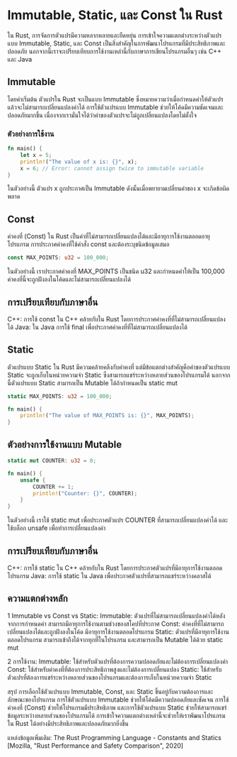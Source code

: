 # Immutable, Static, และ Const ใน Rust

ใน Rust, การจัดการตัวแปรมีความหลากหลายและยืดหยุ่น การเข้าใจความแตกต่างระหว่างตัวแปรแบบ Immutable, Static, และ Const เป็นสิ่งสำคัญในการพัฒนาโปรแกรมที่มีประสิทธิภาพและปลอดภัย นอกจากนี้เราจะเปรียบเทียบการใช้งานเหล่านี้กับภาษาการเขียนโปรแกรมอื่นๆ เช่น C++ และ Java

## Immutable

โดยค่าเริ่มต้น ตัวแปรใน Rust จะเป็นแบบ Immutable ซึ่งหมายความว่าเมื่อกำหนดค่าให้ตัวแปรแล้วจะไม่สามารถเปลี่ยนแปลงค่าได้ การใช้ตัวแปรแบบ Immutable ช่วยให้โค้ดมีความชัดเจนและปลอดภัยมากขึ้น เนื่องจากเรามั่นใจได้ว่าค่าของตัวแปรจะไม่ถูกเปลี่ยนแปลงโดยไม่ตั้งใจ

### ตัวอย่างการใช้งาน

```rust
fn main() {
    let x = 5;
    println!("The value of x is: {}", x);
    x = 6; // Error: cannot assign twice to immutable variable
}
```
ในตัวอย่างนี้ ตัวแปร x ถูกประกาศเป็น Immutable ดังนั้นเมื่อพยายามเปลี่ยนค่าของ x จะเกิดข้อผิดพลาด

## Const
ค่าคงที่ (Const) ใน Rust เป็นค่าที่ไม่สามารถเปลี่ยนแปลงได้และมีอายุการใช้งานตลอดอายุโปรแกรม การประกาศค่าคงที่ใช้คำสั่ง const และต้องระบุชนิดข้อมูลเสมอ
```Rust
const MAX_POINTS: u32 = 100_000;
```
ในตัวอย่างนี้ เราประกาศค่าคงที่ MAX_POINTS เป็นชนิด u32 และกำหนดค่าให้เป็น 100,000 ค่าคงที่นี้จะถูกฝังลงในโค้ดและไม่สามารถเปลี่ยนแปลงได้

## การเปรียบเทียบกับภาษาอื่น
C++: การใช้ const ใน C++ คล้ายกับใน Rust โดยการประกาศค่าคงที่ที่ไม่สามารถเปลี่ยนแปลงได้
Java: ใน Java การใช้ final เพื่อประกาศค่าคงที่ที่ไม่สามารถเปลี่ยนแปลงได้

## Static
ตัวแปรแบบ Static ใน Rust มีความคล้ายคลึงกับค่าคงที่ แต่มีข้อแตกต่างสำคัญคือค่าของตัวแปรแบบ Static จะถูกเก็บในหน่วยความจำ Static ซึ่งสามารถแชร์ระหว่างหลายส่วนของโปรแกรมได้ นอกจากนี้ตัวแปรแบบ Static สามารถเป็น Mutable ได้ถ้ากำหนดเป็น static mut

```Rust
static MAX_POINTS: u32 = 100_000;

fn main() {
    println!("The value of MAX_POINTS is: {}", MAX_POINTS);
}
```

## ตัวอย่างการใช้งานแบบ Mutable
```Rust
static mut COUNTER: u32 = 0;

fn main() {
    unsafe {
        COUNTER += 1;
        println!("Counter: {}", COUNTER);
    }
}
```
ในตัวอย่างนี้ เราใช้ static mut เพื่อประกาศตัวแปร COUNTER ที่สามารถเปลี่ยนแปลงค่าได้ และใช้บล็อก unsafe เพื่อทำการเปลี่ยนแปลงค่า

## การเปรียบเทียบกับภาษาอื่น
C++: การใช้ static ใน C++ คล้ายกับใน Rust โดยการประกาศตัวแปรที่มีอายุการใช้งานตลอดโปรแกรม
Java: การใช้ static ใน Java เพื่อประกาศตัวแปรที่สามารถแชร์ระหว่างคลาสได้

## ความแตกต่างหลัก

1 Immutable vs Const vs Static:
Immutable: ตัวแปรที่ไม่สามารถเปลี่ยนแปลงค่าได้หลังจากการกำหนดค่า สามารถมีอายุการใช้งานตามช่วงของสโคปที่ประกาศ
Const: ค่าคงที่ที่ไม่สามารถเปลี่ยนแปลงได้และถูกฝังลงในโค้ด มีอายุการใช้งานตลอดโปรแกรม
Static: ตัวแปรที่มีอายุการใช้งานตลอดโปรแกรม สามารถเข้าถึงได้จากทุกที่ในโปรแกรม และสามารถเป็น Mutable ได้ด้วย static mut

2 การใช้งาน:
Immutable: ใช้สำหรับตัวแปรที่ต้องการความปลอดภัยและไม่ต้องการเปลี่ยนแปลงค่า
Const: ใช้สำหรับค่าคงที่ที่ต้องการประสิทธิภาพสูงและไม่ต้องการเปลี่ยนแปลง
Static: ใช้สำหรับตัวแปรที่ต้องการแชร์ระหว่างหลายส่วนของโปรแกรมและต้องการเก็บในหน่วยความจำ Static

สรุป
การเลือกใช้ตัวแปรแบบ Immutable, Const, และ Static ขึ้นอยู่กับความต้องการและลักษณะของโปรแกรม การใช้ตัวแปรแบบ Immutable ช่วยให้โค้ดมีความปลอดภัยและชัดเจน การใช้ค่าคงที่ (Const) ช่วยให้โปรแกรมมีประสิทธิภาพ และการใช้ตัวแปรแบบ Static ช่วยให้สามารถแชร์ข้อมูลระหว่างหลายส่วนของโปรแกรมได้ การเข้าใจความแตกต่างเหล่านี้จะช่วยให้เราพัฒนาโปรแกรมใน Rust ได้อย่างมีประสิทธิภาพและปลอดภัยมากยิ่งขึ้น

แหล่งข้อมูลเพิ่มเติม:
The Rust Programming Language - Constants and Statics
[Mozilla, "Rust Performance and Safety Comparison", 2020]